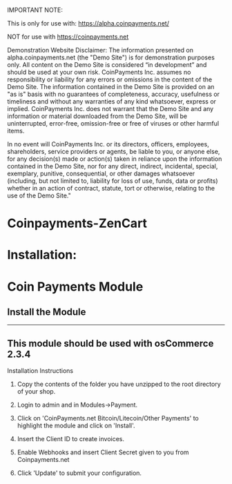 IMPORTANT NOTE:

This is only for use with: https://alpha.coinpayments.net/

NOT for use with https://coinpayments.net

Demonstration Website Disclaimer: The information presented on alpha.coinpayments.net (the "Demo Site") is for demonstration purposes only. All content on the Demo Site is considered “in development” and should be used at your own risk. CoinPayments Inc. assumes no responsibility or liability for any errors or omissions in the content of the Demo Site. The information contained in the Demo Site is provided on an "as is" basis with no guarantees of completeness, accuracy, usefulness or timeliness and without any warranties of any kind whatsoever, express or implied. CoinPayments Inc. does not warrant that the Demo Site and any information or material downloaded from the Demo Site, will be uninterrupted, error-free, omission-free or free of viruses or other harmful items.

In no event will CoinPayments Inc. or its directors, officers, employees, shareholders, service providers or agents, be liable to you, or anyone else, for any decision(s) made or action(s) taken in reliance upon the information contained in the Demo Site, nor for any direct, indirect, incidental, special, exemplary, punitive, consequential, or other damages whatsoever (including, but not limited to, liability for loss of use, funds, data or profits) whether in an action of contract, statute, tort or otherwise, relating to the use of the Demo Site."

# Coinpayments-ZenCart  
  
# Installation:

# Coin Payments Module
## Install the Module
-------------------------------------------------------
This module should be used with osCommerce 2.3.4
-------------------------------------------------------
Installation Instructions

1. Copy the contents of the folder you have unzipped to the root directory of your shop.

2. Login to admin and in Modules->Payment.

3. Click on 'CoinPayments.net Bitcoin/Litecoin/Other Payments' to highlight the module and click on 'Install'.

4. Insert the Client ID to create invoices.

5. Enable Webhooks and insert Client Secret given to you from Coinpayments.net

6. Click 'Update' to submit your configuration. 

